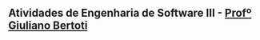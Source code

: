 ## Atividades  de Engenharia de Software III - [Profº Giuliano Bertoti](https://github.com/giulianobertoti)
